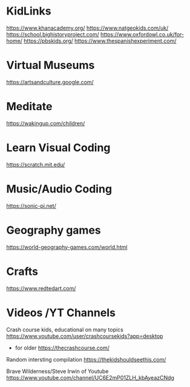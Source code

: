 # KidLinks

https://www.khanacademy.org/
https://www.natgeokids.com/uk/
https://school.bighistoryproject.com/
https://www.oxfordowl.co.uk/for-home/
https://pbskids.org/
https://www.thespanishexperiment.com/

# Virtual Museums
https://artsandculture.google.com/

# Meditate
https://wakingup.com/children/

# Learn Visual Coding 
https://scratch.mit.edu/ 

# Music/Audio Coding
https://sonic-pi.net/

# Geography games
https://world-geography-games.com/world.html

# Crafts
https://www.redtedart.com/

# Videos /YT Channels

Crash course kids, educational on many topics
https://www.youtube.com/user/crashcoursekids?app=desktop
+ for older https://thecrashcourse.com/

Random intersting compilation
https://thekidshouldseethis.com/

Brave Wilderness/Steve Irwin of Youtube
https://www.youtube.com/channel/UC6E2mP01ZLH_kbAyeazCNdg
